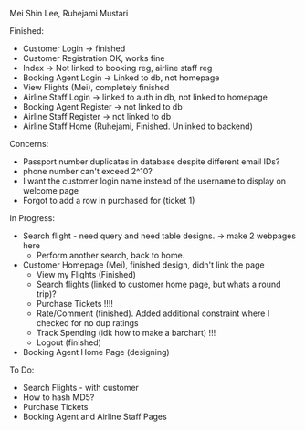 Mei Shin Lee, Ruhejami Mustari 

Finished: 
- Customer Login -> finished
- Customer Registration OK, works fine
- Index -> Not linked to booking reg, airline staff reg
- Booking Agent Login -> Linked to db, not homepage
- View Flights (Mei), completely finished
- Airline Staff Login -> linked to auth in db, not linked to homepage 
- Booking Agent Register -> not linked to db
- Airline Staff Register -> not linked to db
- Airline Staff Home (Ruhejami, Finished. Unlinked to backend)

Concerns: 
- Passport number duplicates in database despite different email IDs? 
- phone number can't exceed 2^10? 
- I want the customer login name instead of the username to display on welcome page
- Forgot to add a row in purchased for (ticket 1)

In Progress: 
- Search flight - need query and need table designs. -> make 2 webpages here  
    - Perform another search, back to home. 
- Customer Homepage (Mei), finished design, didn't link the page 
    - View my Flights (Finished)
    - Search flights (linked to customer home page, but whats a round trip)? 
    - Purchase Tickets !!!!
    - Rate/Comment (finished). Added additional constraint where I checked for no dup ratings 
    - Track Spending (idk how to make a barchart) !!!
    - Logout (finished)
- Booking Agent Home Page (designing)

To Do: 
- Search Flights - with customer 
- How to hash MD5?  
- Purchase Tickets 
- Booking Agent and Airline Staff Pages
